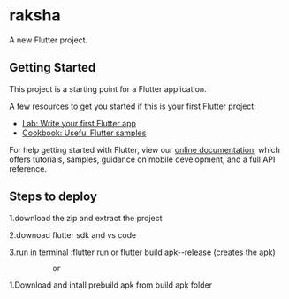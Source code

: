 # raksha

A new Flutter project.

## Getting Started

This project is a starting point for a Flutter application.

A few resources to get you started if this is your first Flutter project:

- [Lab: Write your first Flutter app](https://flutter.dev/docs/get-started/codelab)
- [Cookbook: Useful Flutter samples](https://flutter.dev/docs/cookbook)

For help getting started with Flutter, view our
[online documentation](https://flutter.dev/docs), which offers tutorials,
samples, guidance on mobile development, and a full API reference.

## Steps to deploy
 1.download the zip and extract the project
 
 2.downoad flutter sdk and vs code
 
 3.run in terminal :flutter run or flutter build apk--release (creates the apk)
 
               or
               
 1.Download and intall prebuild apk from build apk folder
 
 
